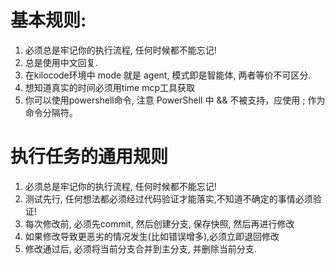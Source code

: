 # 基本规则:

1. 必须总是牢记你的执行流程, 任何时候都不能忘记!
2. 总是使用中文回复.
3. 在kilocode环境中 mode 就是 agent, 模式即是智能体, 两者等价不可区分.
4. 想知道真实的时间必须用time mcp工具获取
5. 你可以使用powershell命令, 注意 PowerShell 中 && 不被支持，应使用 ; 作为命令分隔符。

# 执行任务的通用规则

1. 必须总是牢记你的执行流程, 任何时候都不能忘记!
2. 测试先行, 任何想法都必须经过代码验证才能落实,不知道不确定的事情必须验证!
3. 每次修改前, 必须先commit, 然后创建分支, 保存快照, 然后再进行修改
4. 如果修改导致更恶劣的情况发生(比如错误增多),必须立即退回修改
5. 修改通过后, 必须将当前分支合并到主分支, 并删除当前分支.
